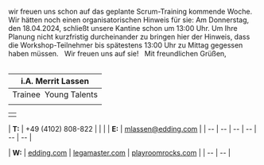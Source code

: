 wir freuen uns schon auf das geplante Scrum-Training kommende Woche. Wir hätten noch einen organisatorischen Hinweis für sie:
Am Donnerstag, den 18.04.2024, schließt unsere Kantine schon um 13:00 Uhr. Um Ihre Planung nicht kurzfristig durcheinander zu bringen hier der Hinweis,
dass die Workshop-Teilnehmer bis spätestens 13:00 Uhr zu Mittag gegessen haben müssen.
 
Wir freuen uns auf sie!
 
Mit freundlichen Grüßen,

|  |
| -- |



| **i.A. Merrit Lassen** |
| -- |
| Trainee  Young Talents |
|  |



|  |
| -- |
|  |



| **T:** | +49 (4102) 808-822 |  | | | **E:** | <a href="mailto:mlassen@edding.com" rel="noopener" class="external-link" target="_blank"><u>mlassen@edding.com</u></a> |
| -- | -- | -- | -- | -- | -- |



| **W:** | <a href="https://edding.com/" rel="noopener" class="external-link" target="_blank"><u>edding.com</u></a> | <a href="https://legamaster.com/" rel="noopener" class="external-link" target="_blank"><u>legamaster.com</u></a> | <a href="https://playroomrocks.com/" rel="noopener" class="external-link" target="_blank"><u>playroomrocks.com</u></a> |
| -- | -- |